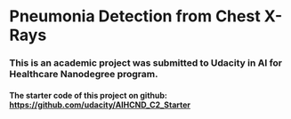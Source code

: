 # Pneumonia Detection from Chest X-Rays
### This is an academic project was submitted to Udacity in AI for Healthcare Nanodegree program.
#### The starter code of this project on github: https://github.com/udacity/AIHCND_C2_Starter
